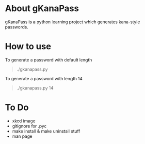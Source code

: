 # About gKanaPass
gKanaPass is a python learning project which generates kana-style passwords.


# How to use
To generate a password with default length
> ./gkanapass.py

To generate a password with length 14
> ./gkanapass.py 14


# To Do
- xkcd image
- gitignore for .pyc
- make install & make uninstall stuff
- man page
